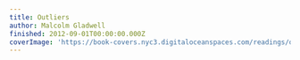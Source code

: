```yaml
---
title: Outliers
author: Malcolm Gladwell
finished: 2012-09-01T00:00:00.000Z
coverImage: 'https://book-covers.nyc3.digitaloceanspaces.com/readings/outliers-01.jpg'
---
```

